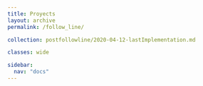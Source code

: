 ```yaml
---
title: Proyects
layout: archive
permalink: /follow_line/

collection: postfollowline/2020-04-12-lastImplementation.md

classes: wide

sidebar:
  nav: "docs"
---
```

